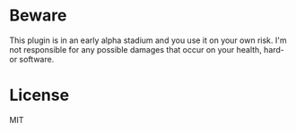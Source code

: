 # Beware
This plugin is in an early alpha stadium and you use it on your own risk.
I'm not responsible for any possible damages that occur on your health, hard- or software.

# License
MIT

